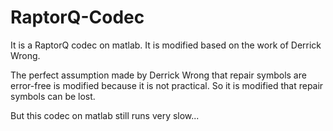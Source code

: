 # RaptorQ-Codec
It is a RaptorQ codec on matlab. It is modified based on the work of Derrick Wrong.

The perfect assumption made by Derrick Wrong that repair symbols are error-free is modified because it is not practical.
So it is modified that repair symbols can be lost.

But this codec on matlab still runs very slow...
